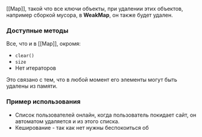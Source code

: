 [[Map]], такой что все ключи объекты, при удалении этих объектов, например сборкой мусора, в **WeakMap**, он также будет удален.

### Доступные методы

Все, что и в [[Map]], окромя:

- `clear()`
- `size`
- Нет итераторов

Это связано с тем, что в любой момент его элементы могут быть удалены из памяти.


### Пример использования

- Список пользователей онлайн, когда пользователь покидает сайт, он автоматом удаляется и из этого списка.
- Кеширование - так как нет нужны беспокоиться об